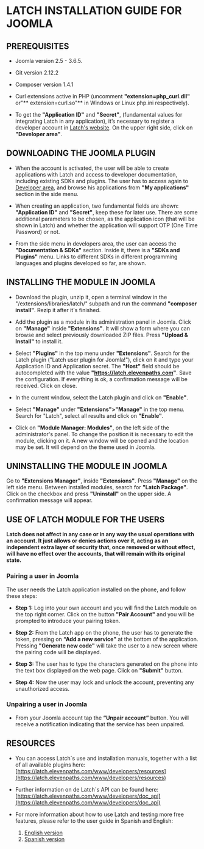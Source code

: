 # LATCH INSTALLATION GUIDE FOR JOOMLA


## PREREQUISITES 
 * Joomla version 2.5 - 3.6.5.

 * Git version 2.12.2 

 * Composer version 1.4.1

 * Curl extensions active in PHP (uncomment **"extension=php_curl.dll"** or"** extension=curl.so"** in Windows or Linux php.ini respectively). 

 * To get the **"Application ID"** and **"Secret"**, (fundamental values for integrating Latch in any application), it’s necessary to register a developer account in [Latch's website](https://latch.elevenpaths.com"https://latch.elevenpaths.com"). On the upper right side, click on **"Developer area"**.

 
## DOWNLOADING THE JOOMLA PLUGIN
 * When the account is activated, the user will be able to create applications with Latch and access to developer documentation, including existing SDKs and plugins. The user has to access again to [Developer area](https://latch.elevenpaths.com/www/developerArea"https://latch.elevenpaths.com/www/developerArea"), and browse his applications from **"My applications"** section in the side menu.

* When creating an application, two fundamental fields are shown: **"Application ID"** and **"Secret"**, keep these for later use. There are some additional parameters to be chosen, as the application icon (that will be shown in Latch) and whether the application will support OTP  (One Time Password) or not.

* From the side menu in developers area, the user can access the **"Documentation & SDKs"** section. Inside it, there is a **"SDKs and Plugins"** menu. Links to different SDKs in different programming languages and plugins developed so far, are shown.


## INSTALLING THE MODULE IN JOOMLA
* Download the plugin, unzip it, open a terminal window in the "/extensions/libraries/latch/" subpath and run the command **"composer install"**. Rezip it after it's finished.

* Add the plugin as a module in its administration panel in Joomla. Click on **"Manage"** inside **"Extensions"**. It will show a form where you can browse and select previously downloaded ZIP files. Press **"Upload & Install"** to install it.

* Select **"Plugins"** in the top menu under **"Extensions"**. Search for the Latch plugin ("Latch user plugin for Joomla!"), click on it and type your Application ID and Application secret. The **"Host"** field should be autocompleted with the value **"https://latch.elevenpaths.com"**. Save the configuration. If everything is ok, a confirmation message will be received. Click on close.

* In the current window, select the Latch plugin and click on **"Enable"**.

* Select **"Manage"** under **"Extensions">"Manage"** in the top menu. Search for "Latch", select all results and click on **"Enable"**.

* Click on **"Module Manager: Modules"**, on the left side of the administrator's panel. To change the position it is necessary to edit the module, clicking on it. A new window will be opened and the location may be set. It will depend on the theme used in Joomla.


## UNINSTALLING THE MODULE IN JOOMLA
Go to **"Extensions Manager"**, inside **"Extensions"**. Press **"Manage"** on the left side menu. Between installed modules, search for **"Latch Package"**. Click on the checkbox and press **"Uninstall"** on the upper side. A confirmation message will appear.


## USE OF LATCH MODULE FOR THE USERS
**Latch does not affect in any case or in any way the usual operations with an account. It just allows or denies actions over it, acting as an independent extra layer of security that, once removed or without effect, will have no effect over the accounts, that will remain with its original state.**

### Pairing a user in Joomla
The user needs the Latch application installed on the phone, and follow these steps:

* **Step 1:** Log into your own account and you will find the Latch module on the top right corner. Click on the button **"Pair Account"** and you will be prompted to introduce your pairing token.

* **Step 2:** From the Latch app on the phone, the user has to generate the token, pressing on **“Add a new service"** at the bottom of the application. Pressing **"Generate new code"** will take the user to a new screen where the pairing code will be displayed.

* **Step 3:** The user has to type the characters generated on the phone into the text box displayed on the web page. Click on **"Submit"** button.

* **Step 4:** Now the user may lock and unlock the account, preventing any unauthorized access.


### Unpairing a user in Joomla
* From your Joomla account tap the **“Unpair account”** button. You will receive a notification indicating that the service has been unpaired.



## RESOURCES
- You can access Latch´s use and installation manuals, together with a list of all available plugins here: [https://latch.elevenpaths.com/www/developers/resources](https://latch.elevenpaths.com/www/developers/resources)

- Further information on de Latch´s API can be found here: [https://latch.elevenpaths.com/www/developers/doc_api](https://latch.elevenpaths.com/www/developers/doc_api)

- For more information about how to use Latch and testing more free features, please refer to the user guide in Spanish and English:
	1. [English version](https://latch.elevenpaths.com/www/public/documents/howToUseLatchNevele_EN.pdf)
	1. [Spanish version](https://latch.elevenpaths.com/www/public/documents/howToUseLatchNevele_ES.pdf)
